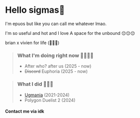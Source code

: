# Hello sigmas👋

I'm epuos but like you can call me whatever lmao.

I'm so useful and hot and I love A space for the unbound 😔😔😔

brian x vivien for life (🥀❌🪫)

> ### What I'm doing right now 🥀🥀🥀🥀
> - After who? after us (2025 - now)
> - ~~Discord~~ Euphoria (2025 - now)
 
> ### What I did 🥶🥶🥶
> - [Ugmania](https://store.steampowered.com/app/2316310/Ugmania/) (2021-2024)
> - Polygon Duelist 2 (2024)

#### Contact me via idk
<!--


- 🔭 I’m currently working on ...
- 🌱 I’m currently learning ...
- 👯 I’m looking to collaborate on ...
- 🤔 I’m looking for help with ...
- 💬 Ask me about ...
- 📫 How to reach me: ...
- 😄 Pronouns: ...
- ⚡ Fun fact: ...
-->
